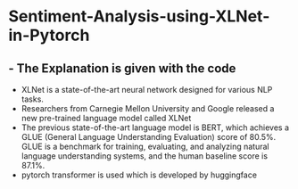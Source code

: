 # Sentiment-Analysis-using-XLNet-in-Pytorch
## - The Explanation is given with the code 
- XLNet is a state-of-the-art neural network designed for various NLP tasks.
- Researchers from Carnegie Mellon University and Google released a new pre-trained language model called XLNet
- The previous state-of-the-art language model is BERT, which achieves a GLUE (General Language Understanding Evaluation) score of 80.5%. GLUE is a benchmark for training, evaluating, and analyzing natural language understanding systems, and the human baseline score is 87.1%.
- pytorch transformer is used which is developed by huggingface
